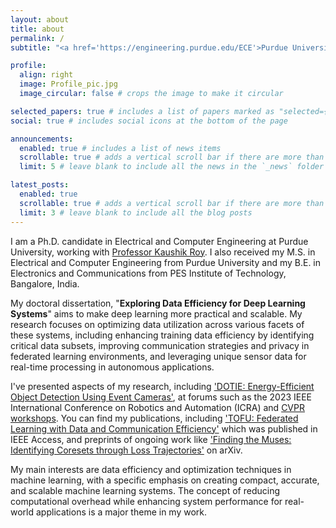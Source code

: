 ```yaml
---
layout: about
title: about
permalink: /
subtitle: "<a href='https://engineering.purdue.edu/ECE'>Purdue University</a>, <a href='https://engineering.purdue.edu/NRL'>Nano(Neuro) Electronics Laboratory</a>."

profile:
  align: right
  image: Profile_pic.jpg
  image_circular: false # crops the image to make it circular

selected_papers: true # includes a list of papers marked as "selected={true}"
social: true # includes social icons at the bottom of the page

announcements:
  enabled: true # includes a list of news items
  scrollable: true # adds a vertical scroll bar if there are more than 3 news items
  limit: 5 # leave blank to include all the news in the `_news` folder

latest_posts:
  enabled: true
  scrollable: true # adds a vertical scroll bar if there are more than 3 new posts items
  limit: 3 # leave blank to include all the blog posts
---
```


I am a Ph.D. candidate in Electrical and Computer Engineering at Purdue University, working with [Professor Kaushik Roy](https://scholar.google.com/citations?user=to4P8KgAAAAJ&hl=en). I also received my M.S. in Electrical and Computer Engineering from Purdue University  and my B.E. in Electronics and Communications from PES Institute of Technology, Bangalore, India.

My doctoral dissertation, "**Exploring Data Efficiency for Deep Learning Systems**" aims to make deep learning more practical and scalable. My research focuses on optimizing data utilization across various facets of these systems, including enhancing training data efficiency by identifying critical data subsets, improving communication strategies and privacy in federated learning environments, and leveraging unique sensor data for real-time processing in autonomous applications.

I've presented aspects of my research, including ['DOTIE: Energy-Efficient Object Detection Using Event Cameras'](https://arxiv.org/abs/2210.00975), at forums such as the 2023 IEEE International Conference on Robotics and Automation (ICRA)  and [CVPR workshops](https://openaccess.thecvf.com/content/CVPR2023W/EventVision/html/Roy_Live_Demonstration_Real-Time_Event-Based_Speed_Detection_Using_Spiking_Neural_Networks_CVPRW_2023_paper.html). You can find my publications, including ['TOFU: Federated Learning with Data and Communication Efficiency'](https://ieeexplore.ieee.org/abstract/document/10504799}) which was published in IEEE Access, and preprints of ongoing work like ['Finding the Muses: Identifying Coresets through Loss Trajectories'](https://arxiv.org/abs/2503.09721) on arXiv.

My main interests are data efficiency and optimization techniques in machine learning, with a specific emphasis on creating compact, accurate, and scalable machine learning systems. The concept of reducing computational overhead while enhancing system performance for real-world applications is a major theme in my work.